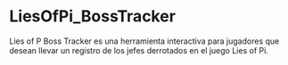 # LiesOfPi_BossTracker
Lies of P Boss Tracker es una herramienta interactiva para jugadores que desean llevar un registro de los jefes derrotados en el juego Lies of Pi.
